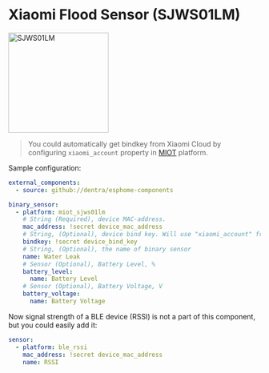 # Xiaomi Flood Sensor (SJWS01LM)

<img src="miot_sjws01lm.png" alt="SJWS01LM" width="200"/>

> You could automatically get bindkey from Xiaomi Cloud by configuring `xiaomi_account` property in [MIOT](../miot/) platform.

Sample configuration:

```yaml
external_components:
  - source: github://dentra/esphome-components

binary_sensor:
  - platform: miot_sjws01lm
    # String (Required), device MAC-address.
    mac_address: !secret device_mac_address
    # String, (Optional), device bind key. Will use "xiaomi_account" from "miot" if absent to automatically get the bindkey.
    bindkey: !secret device_bind_key
    # String, (Optional), the name of binary sensor
    name: Water Leak
    # Sensor (Optional), Battery Level, %
    battery_level:
      name: Battery Level
    # Sensor (Optional), Battery Voltage, V
    battery_voltage:
      name: Battery Voltage
```

Now signal strength of a BLE device (RSSI) is not a part of this component, but you could easily add it:

```yaml
sensor:
  - platform: ble_rssi
    mac_address: !secret device_mac_address
    name: RSSI
```
